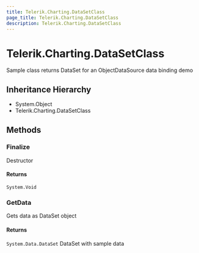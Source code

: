 ```yaml
---
title: Telerik.Charting.DataSetClass
page_title: Telerik.Charting.DataSetClass
description: Telerik.Charting.DataSetClass
---
```


# Telerik.Charting.DataSetClass

Sample class returns DataSet for an ObjectDataSource data binding demo

## Inheritance Hierarchy

* System.Object
* Telerik.Charting.DataSetClass

## Methods

###  Finalize

Destructor

#### Returns

`System.Void` 

###  GetData

Gets data as DataSet object

#### Returns

`System.Data.DataSet` DataSet with sample data

